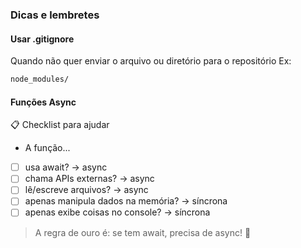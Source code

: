 ### Dicas e lembretes

#### Usar .gitignore
Quando não quer enviar o arquivo ou diretório para o repositório
Ex:

``` bash
node_modules/

``` 

#### Funções Async

📋 Checklist para ajudar

- A função...
- [ ] usa await? → async
- [ ] chama APIs externas? → async
- [ ] lê/escreve arquivos? → async
- [ ] apenas manipula dados na memória? → síncrona
- [ ] apenas exibe coisas no console? → síncrona

> A regra de ouro é: se tem await, precisa de async! 🎯